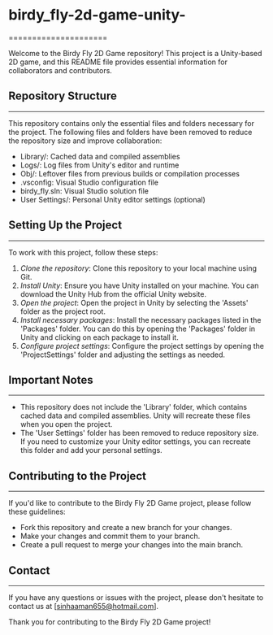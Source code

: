 # birdy_fly-2d-game-unity-

=====================

Welcome to the Birdy Fly 2D Game repository! This project is a Unity-based 2D game, and this README file provides essential information for collaborators and contributors.

## Repository Structure
------------------------

This repository contains only the essential files and folders necessary for the project. The following files and folders have been removed to reduce the repository size and improve collaboration:

* Library/: Cached data and compiled assemblies
* Logs/: Log files from Unity's editor and runtime
* Obj/: Leftover files from previous builds or compilation processes
* .vsconfig: Visual Studio configuration file
* birdy_fly.sln: Visual Studio solution file
* User  Settings/: Personal Unity editor settings (optional)

## Setting Up the Project
-------------------------

To work with this project, follow these steps:

1. *Clone the repository*: Clone this repository to your local machine using Git.
2. *Install Unity*: Ensure you have Unity installed on your machine. You can download the Unity Hub from the official Unity website.
3. *Open the project*: Open the project in Unity by selecting the 'Assets' folder as the project root.
4. *Install necessary packages*: Install the necessary packages listed in the 'Packages' folder. You can do this by opening the 'Packages' folder in Unity and clicking on each package to install it.
5. *Configure project settings*: Configure the project settings by opening the 'ProjectSettings' folder and adjusting the settings as needed.

## Important Notes
-----------------

* This repository does not include the 'Library' folder, which contains cached data and compiled assemblies. Unity will recreate these files when you open the project.
* The 'User Settings' folder has been removed to reduce repository size. If you need to customize your Unity editor settings, you can recreate this folder and add your personal settings.

## Contributing to the Project
-----------------------------

If you'd like to contribute to the Birdy Fly 2D Game project, please follow these guidelines:

* Fork this repository and create a new branch for your changes.
* Make your changes and commit them to your branch.
* Create a pull request to merge your changes into the main branch.

## Contact
----------

If you have any questions or issues with the project, please don't hesitate to contact us at [sinhaaman655@hotmail.com].

Thank you for contributing to the Birdy Fly 2D Game project!
